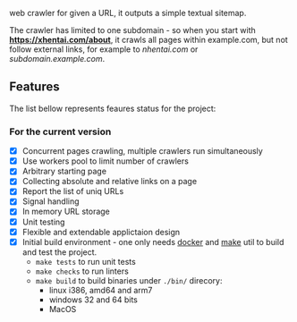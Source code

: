 


web crawler for given a URL, it outputs a simple textual sitemap.

The crawler has limited to one subdomain - so when you start with **https://xhentai.com/about**, it crawls all pages within example.com, but not follow external links, for example to _nhentai.com_ or _subdomain.example.com_.

## Features

The list bellow represents feaures status for the project:

### For the current version

- [x] Concurrent pages crawling, multiple crawlers run simultaneously
- [x] Use workers pool to limit number of crawlers
- [x] Arbitrary starting page
- [x] Collecting absolute and relative links on a page
- [x] Report the list of uniq URLs
- [x] Signal handling
- [x] In memory URL storage
- [x] Unit testing
- [x] Flexible and extendable applictaion design
- [x] Initial build environment - one only needs [docker](https://www.docker.com/) and [make](https://www.gnu.org/software/make/) util to build and test the project.
	- `make tests` to run unit tests 
	- `make checks` to run linters
	-  `make build` to build binaries under `./bin/` direcory:
		- linux i386, amd64 and arm7
		- windows 32 and 64 bits
		- MacOS
